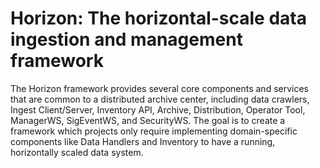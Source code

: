 # Horizon: The horizontal-scale data ingestion and management framework

The Horizon framework provides several core components and services that are common to a distributed archive center, including data crawlers, Ingest Client/Server, Inventory API, Archive, Distribution, Operator Tool, ManagerWS, SigEventWS, and SecurityWS. The goal is to create a framework which projects only require implementing domain-specific components like Data Handlers and Inventory to have a running, horizontally scaled data system. 
